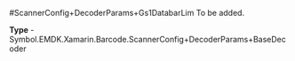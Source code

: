 #ScannerConfig+DecoderParams+Gs1DatabarLim
To be added.

**Type** - Symbol.EMDK.Xamarin.Barcode.ScannerConfig+DecoderParams+BaseDecoder



